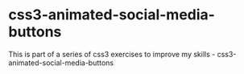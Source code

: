 # css3-animated-social-media-buttons
This is part of a series of css3 exercises to improve my skills - css3-animated-social-media-buttons
